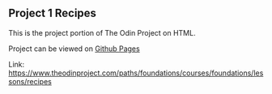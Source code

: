 ## Project 1 Recipes


This is the project portion of The Odin Project on HTML.

Project can be viewed on [Github Pages](darrienlee.github.io/T.O.P-Project1_Recipes/)

Link: https://www.theodinproject.com/paths/foundations/courses/foundations/lessons/recipes
